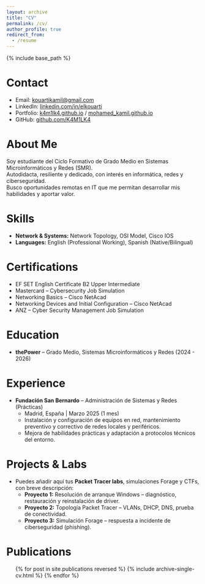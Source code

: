 ```yaml
---
layout: archive
title: "CV"
permalink: /cv/
author_profile: true
redirect_from:
  - /resume
---
```


{% include base_path %}

Contact
======
* Email: kouartikamil@gmail.com
* LinkedIn: [linkedin.com/in/elkouarti](https://www.linkedin.com/in/elkouarti)
* Portfolio: [k4m1lk4.github.io](https://k4m1lk4.github.io/) / [mohamed_kamil.github.io](https://mohamed_kamil.github.io/)
* GitHub: [github.com/K4M1LK4](https://github.com/K4M1LK4)

About Me
======
Soy estudiante del Ciclo Formativo de Grado Medio en Sistemas Microinformáticos y Redes (SMR).  
Autodidacta, resiliente y dedicado, con interés en informática, redes y ciberseguridad.  
Busco oportunidades remotas en IT que me permitan desarrollar mis habilidades y aportar valor.

Skills
======
* **Network & Systems:** Network Topology, OSI Model, Cisco IOS  
* **Languages:** English (Professional Working), Spanish (Native/Bilingual)

Certifications
======
* EF SET English Certificate B2 Upper Intermediate  
* Mastercard – Cybersecurity Job Simulation  
* Networking Basics – Cisco NetAcad  
* Networking Devices and Initial Configuration – Cisco NetAcad  
* ANZ – Cyber Security Management Job Simulation

Education
======
* **thePower** – Grado Medio, Sistemas Microinformáticos y Redes (2024 - 2026)

Experience
======
* **Fundación San Bernardo** – Administración de Sistemas y Redes (Prácticas)  
  * Madrid, España | Marzo 2025 (1 mes)  
  * Instalación y configuración de equipos en red, mantenimiento preventivo y correctivo de redes locales y periféricos.  
  * Mejora de habilidades prácticas y adaptación a protocolos técnicos del entorno.

Projects & Labs
======
* Puedes añadir aquí tus **Packet Tracer labs**, simulaciones Forage y CTFs, con breve descripción:  
  * **Proyecto 1:** Resolución de arranque Windows – diagnóstico, restauración y reinstalación de driver.  
  * **Proyecto 2:** Topología Packet Tracer – VLANs, DHCP, DNS, prueba de conectividad.  
  * **Proyecto 3:** Simulación Forage – respuesta a incidente de ciberseguridad (phishing).

Publications
======
  <ul>{% for post in site.publications reversed %}
    {% include archive-single-cv.html %}
  {% endfor %}</ul>
